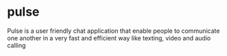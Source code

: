 # pulse
Pulse is a user friendly chat application that enable people to communicate one another in a very fast and efficient way like texting, video and audio calling
